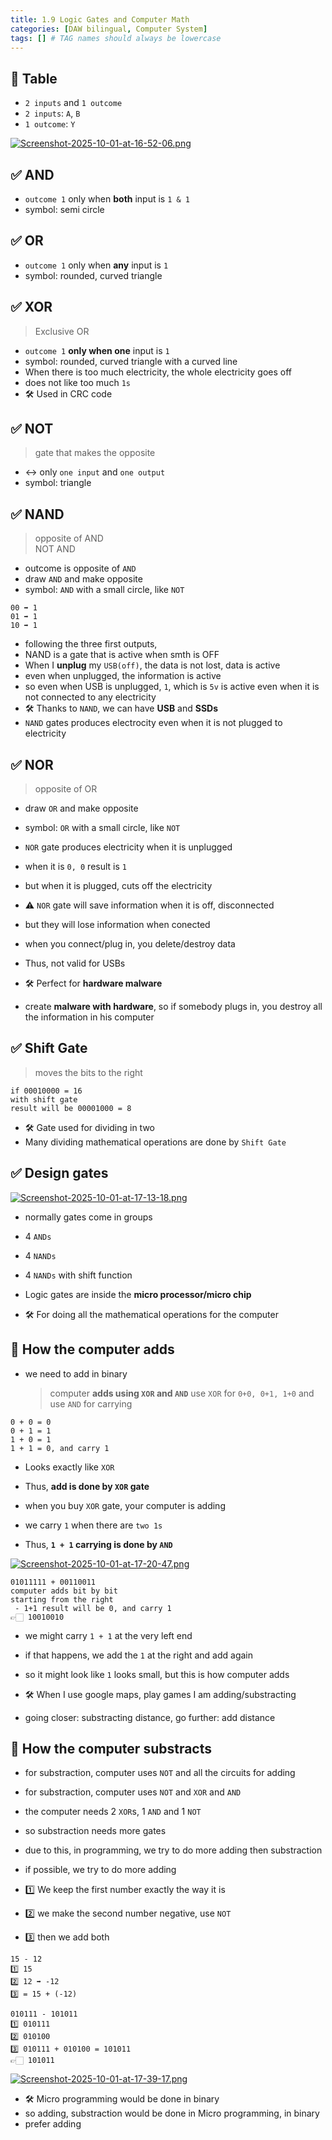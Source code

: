 ```yaml
---
title: 1.9 Logic Gates and Computer Math
categories: [DAW bilingual, Computer System]
tags: [] # TAG names should always be lowercase
---
```


## 📌 Table

- `2 inputs` and `1 outcome`
- `2 inputs`: `A`, `B`
- `1 outcome`: `Y`

[![Screenshot-2025-10-01-at-16-52-06.png](https://i.postimg.cc/C1X3Tcv5/Screenshot-2025-10-01-at-16-52-06.png)](https://postimg.cc/LYkCj3FF)

## ✅ AND

- `outcome 1` only when **both** input is `1 & 1`
- symbol: semi circle

## ✅ OR

- `outcome 1` only when **any** input is `1`
- symbol: rounded, curved triangle

## ✅ XOR

> Exclusive OR

- `outcome 1` **only when one** input is `1`
- symbol: rounded, curved triangle with a curved line
- When there is too much electricity, the whole electricity goes off
- does not like too much `1s`
- 🛠️ Used in CRC code

## ✅ NOT

> gate that makes the opposite

- ↔️ only `one input` and `one output`
- symbol: triangle

## ✅ NAND

> opposite of AND <br>
> NOT AND <br>

- outcome is opposite of `AND`
- draw `AND` and make opposite
- symbol: `AND` with a small circle, like `NOT`

```
00 ➡️ 1
01 ➡️ 1
10 ➡️ 1
```

- following the three first outputs,
- NAND is a gate that is active when smth is OFF
- When I **unplug** my `USB(off)`, the data is not lost, data is active
- even when unplugged, the information is active
- so even when USB is unplugged, `1`, which is `5v` is active even when it is not connected to any electricity
- 🛠️ Thanks to `NAND`, we can have **USB** and **SSDs**
- `NAND` gates produces electrocity even when it is not plugged to electricity

## ✅ NOR

> opposite of OR <br>

- draw `OR` and make opposite
- symbol: `OR` with a small circle, like `NOT`

- `NOR` gate produces electricity when it is unplugged
- when it is `0, 0` result is `1`
- but when it is plugged, cuts off the electricity
- ⚠️ `NOR` gate will save information when it is off, disconnected
- but they will lose information when conected
- when you connect/plug in, you delete/destroy data
- Thus, not valid for USBs
- 🛠️ Perfect for **hardware malware**
- create **malware with hardware**, so if somebody plugs in, you destroy all the information in his computer

## ✅ Shift Gate

> moves the bits to the right

```
if 00010000 = 16
with shift gate
result will be 00001000 = 8
```

- 🛠️ Gate used for dividing in two
- Many dividing mathematical operations are done by `Shift Gate`

## ✅ Design gates

[![Screenshot-2025-10-01-at-17-13-18.png](https://i.postimg.cc/pdTVP1Zb/Screenshot-2025-10-01-at-17-13-18.png)](https://postimg.cc/nXyfk2g0)

- normally gates come in groups
- 4 `ANDs`
- 4 `NANDs`
- 4 `NANDs` with shift function

- Logic gates are inside the **micro processor/micro chip**
- 🛠️ For doing all the mathematical operations for the computer

## 📌 How the computer adds

- we need to add in binary
  > computer **adds using `XOR` and `AND`**
  > use `XOR` for `0+0, 0+1, 1+0`
  > and use `AND` for carrying

```
0 + 0 = 0
0 + 1 = 1
1 + 0 = 1
1 + 1 = 0, and carry 1
```

- Looks exactly like `XOR`
- Thus, **add is done by `XOR` gate**
- when you buy `XOR` gate, your computer is adding

- we carry `1` when there are `two 1s`
- Thus, **`1 + 1` carrying is done by `AND`**

[![Screenshot-2025-10-01-at-17-20-47.png](https://i.postimg.cc/2SXdkgD5/Screenshot-2025-10-01-at-17-20-47.png)](https://postimg.cc/jDPnvgCV)

```
01011111 + 00110011
computer adds bit by bit
starting from the right
 - 1+1 result will be 0, and carry 1
👉🏻 10010010
```

- we might carry `1 + 1` at the very left end
- if that happens, we add the `1` at the right and add again
- so it might look like `1` looks small, but this is how computer adds

- 🛠️ When I use google maps, play games I am adding/substracting
- going closer: substracting distance, go further: add distance

## 📌 How the computer substracts

- for substraction, computer uses `NOT` and all the circuits for adding
- for substraction, computer uses `NOT` and `XOR` and `AND`
- the computer needs 2 `XOR`s, 1 `AND` and 1 `NOT`
- so substraction needs more gates
- due to this, in programming, we try to do more adding then substraction
- if possible, we try to do more adding

- 1️⃣ We keep the first number exactly the way it is
- 2️⃣ we make the second number negative, use `NOT`
- 3️⃣ then we add both

```
15 - 12
1️⃣ 15
2️⃣ 12 ➡️ -12
3️⃣ = 15 + (-12)
```

```
010111 - 101011
1️⃣ 010111
2️⃣ 010100
3️⃣ 010111 + 010100 = 101011
👉🏻 101011
```

[![Screenshot-2025-10-01-at-17-39-17.png](https://i.postimg.cc/htjm9WgZ/Screenshot-2025-10-01-at-17-39-17.png)](https://postimg.cc/GHW9Cf4v)

- 🛠️ Micro programming would be done in binary
- so adding, substraction would be done in Micro programming, in binary
- prefer adding
